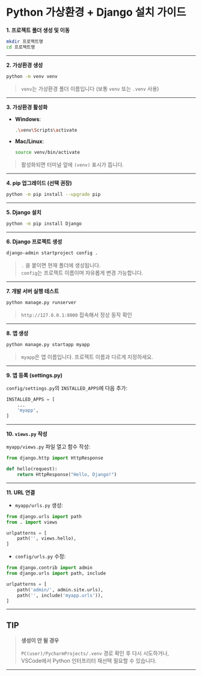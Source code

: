 # Python 가상환경 + Django 설치 가이드


**1. 프로젝트 폴더 생성 및 이동**

```bash
mkdir 프로젝트명
cd 프로젝트명
```

---

**2. 가상환경 생성**

```bash
python -m venv venv
```

> `venv`는 가상환경 폴더 이름입니다 (보통 `venv` 또는 `.venv` 사용)

---

**3. 가상환경 활성화**

- **Windows**:
  ```bash
  .\venv\Scripts\activate
  ```

- **Mac/Linux**:
  ```bash
  source venv/bin/activate
  ```

> 활성화되면 터미널 앞에 `(venv)` 표시가 뜹니다.

---

**4. pip 업그레이드 (선택 권장)**

```bash
python -m pip install --upgrade pip
```

---

**5. Django 설치**

```bash
python -m pip install Django
```

---

**6. Django 프로젝트 생성**

```bash
django-admin startproject config .
```

> `.` 을 붙이면 현재 폴더에 생성됩니다.  
> `config`는 프로젝트 이름이며 자유롭게 변경 가능합니다.

---

**7. 개발 서버 실행 테스트**

```bash
python manage.py runserver
```

> `http://127.0.0.1:8000` 접속해서 정상 동작 확인

---

**8. 앱 생성**

```bash
python manage.py startapp myapp
```

> `myapp`은 앱 이름입니다. 프로젝트 이름과 다르게 지정하세요.

---

**9. 앱 등록 (settings.py)**

`config/settings.py`의 `INSTALLED_APPS`에 다음 추가:

```python
INSTALLED_APPS = [
    ...
    'myapp',
]
```

---

**10. `views.py` 작성**

`myapp/views.py` 파일 열고 함수 작성:

```python
from django.http import HttpResponse

def hello(request):
    return HttpResponse("Hello, Django!")
```

---

**11. URL 연결**

- `myapp/urls.py` 생성:

```python
from django.urls import path
from . import views

urlpatterns = [
    path('', views.hello),
]
```

- `config/urls.py` 수정:

```python
from django.contrib import admin
from django.urls import path, include

urlpatterns = [
    path('admin/', admin.site.urls),
    path('', include('myapp.urls')),
]
```

---

## TIP

> **생성이 안 될 경우**
>
> `PC(user)/PycharmProjects/.venv` 경로 확인 후 다시 시도하거나,  
> VSCode에서 Python 인터프리터 재선택 필요할 수 있습니다.

---

